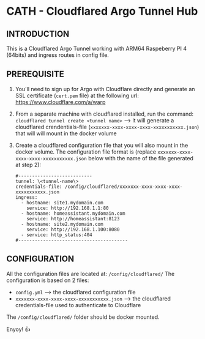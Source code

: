 # CATH - Cloudflared Argo Tunnel Hub


## INTRODUCTION

This is a Cloudflared Argo Tunnel working with ARM64 Raspeberry PI 4 (64bits) and ingress routes in config file.


## PREREQUISITE

1) You'll need to sign up for Argo with Cloudflare directly and generate an SSL certificate (`cert.pem` file) at the following url: https://www.cloudflare.com/a/warp 

2) From a separate machine with cloudflared installed, run the command: `cloudflared tunnel create <tunnel name>` --\> it will generate a cloudflared crendentials-file (`xxxxxxx-xxxx-xxxx-xxxx-xxxxxxxxxxx.json`) that will will mount in the docker volume

3) Create a cloudflared configuration file that you will also mount in the docker volume. The configuration file format is (replace `xxxxxxx-xxxx-xxxx-xxxx-xxxxxxxxxxx.json` below with the name of the file generated at step 2):

    ```
    #---------------------------
    tunnel: \<tunnel-name\> 
    credentials-file: /config/cloudflared/xxxxxxx-xxxx-xxxx-xxxx-xxxxxxxxxxx.json  
    ingress: 
      - hostname: site1.mydomain.com 
        service: http://192.168.1.1:80 
      - hostname: homeassistant.mydomain.com 
        service: http://homeassistant:8123  
      - hostname: site2.mydomain.com 
        service: http://192.168.1.100:8080 
      - service: http_status:404 
    #----------------------------------------
    ```


## CONFIGURATION

All the configuration files are located at: `/config/cloudflared/`
The configuration is based on 2 files:
- `config.yml` --\> the cloudflared configuration file
- `xxxxxxx-xxxx-xxxx-xxxx-xxxxxxxxxxx.json` --\> the cloudflared credentials-file used to authenticate to Cloudflare

The `/config/cloudflared/` folder should be docker mounted.


Enyoy! :+1: